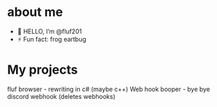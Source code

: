 # about me


- 👋 HELLO, I’m @fluf201
- ⚡ Fun fact: frog eartbug

# My projects
fluf browser - rewriting in c# (maybe c++)
Web hook booper - bye bye discord webhook (deletes webhooks)

<!---
fluf201/fluf201 is a ✨ special ✨ repository because its `README.md` (this file) appears on your GitHub profile.
You can click the Preview link to take a look at your changes.
--->
